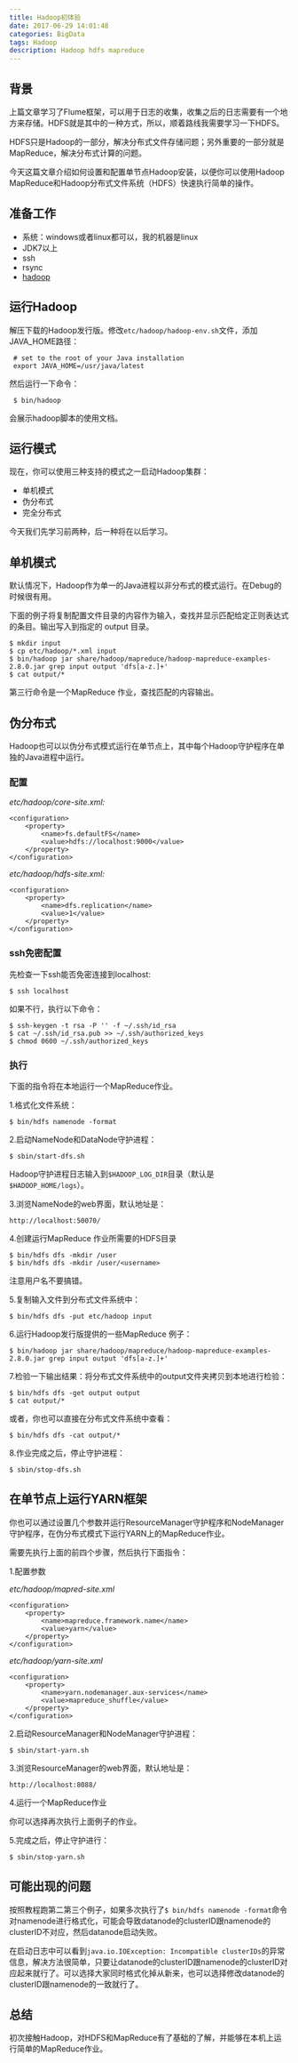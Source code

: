 ```yaml
---
title: Hadoop初体验
date: 2017-06-29 14:01:48
categories: BigData
tags: Hadoop
description: Hadoop hdfs mapreduce
---
```


## 背景

上篇文章学习了Flume框架，可以用于日志的收集，收集之后的日志需要有一个地方来存储。HDFS就是其中的一种方式，所以，顺着路线我需要学习一下HDFS。

HDFS只是Hadoop的一部分，解决分布式文件存储问题；另外重要的一部分就是MapReduce，解决分布式计算的问题。

今天这篇文章介绍如何设置和配置单节点Hadoop安装，以便你可以使用Hadoop MapReduce和Hadoop分布式文件系统（HDFS）快速执行简单的操作。

## 准备工作

- 系统：windows或者linux都可以，我的机器是linux
- JDK7以上
- ssh 
- rsync
- [hadoop](http://www.apache.org/dyn/closer.cgi/hadoop/common/)

## 运行Hadoop

解压下载的Hadoop发行版。修改`etc/hadoop/hadoop-env.sh`文件，添加JAVA_HOME路径：

```
 # set to the root of your Java installation
 export JAVA_HOME=/usr/java/latest
```

然后运行一下命令：

```
 $ bin/hadoop
```

会展示hadoop脚本的使用文档。

## 运行模式

现在，你可以使用三种支持的模式之一启动Hadoop集群：

- 单机模式
- 伪分布式
- 完全分布式

今天我们先学习前两种，后一种将在以后学习。

## 单机模式

默认情况下，Hadoop作为单一的Java进程以非分布式的模式运行。在Debug的时候很有用。

下面的例子将复制配置文件目录的内容作为输入，查找并显示匹配给定正则表达式的条目。输出写入到指定的 output 目录。

```
$ mkdir input
$ cp etc/hadoop/*.xml input
$ bin/hadoop jar share/hadoop/mapreduce/hadoop-mapreduce-examples-2.8.0.jar grep input output 'dfs[a-z.]+'
$ cat output/*

```

第三行命令是一个MapReduce 作业，查找匹配的内容输出。

<!-- more -->

## 伪分布式

Hadoop也可以以伪分布式模式运行在单节点上，其中每个Hadoop守护程序在单独的Java进程中运行。

### 配置

*etc/hadoop/core-site.xml:*

```
<configuration>
    <property>
        <name>fs.defaultFS</name>
        <value>hdfs://localhost:9000</value>
    </property>
</configuration>
```

*etc/hadoop/hdfs-site.xml:*

```
<configuration>
    <property>
        <name>dfs.replication</name>
        <value>1</value>
    </property>
</configuration>
```

### ssh免密配置

先检查一下ssh能否免密连接到localhost:

```
$ ssh localhost
```

如果不行，执行以下命令：

```
$ ssh-keygen -t rsa -P '' -f ~/.ssh/id_rsa
$ cat ~/.ssh/id_rsa.pub >> ~/.ssh/authorized_keys
$ chmod 0600 ~/.ssh/authorized_keys
```

### 执行

下面的指令将在本地运行一个MapReduce作业。

1.格式化文件系统：

```
$ bin/hdfs namenode -format
```

2.启动NameNode和DataNode守护进程：

```
$ sbin/start-dfs.sh
```

Hadoop守护进程日志输入到`$HADOOP_LOG_DIR`目录（默认是 `$HADOOP_HOME/logs`）。

3.浏览NameNode的web界面，默认地址是：

```
http://localhost:50070/
```

4.创建运行MapReduce 作业所需要的HDFS目录

```
$ bin/hdfs dfs -mkdir /user
$ bin/hdfs dfs -mkdir /user/<username>
```

注意用户名不要搞错。

5.复制输入文件到分布式文件系统中：

```
$ bin/hdfs dfs -put etc/hadoop input
```

6.运行Hadoop发行版提供的一些MapReduce 例子：

```
$ bin/hadoop jar share/hadoop/mapreduce/hadoop-mapreduce-examples-2.8.0.jar grep input output 'dfs[a-z.]+'
```

7.检验一下输出结果：将分布式文件系统中的output文件夹拷贝到本地进行检验：

```
$ bin/hdfs dfs -get output output
$ cat output/*
```

或者，你也可以直接在分布式文件系统中查看：

```
$ bin/hdfs dfs -cat output/*
```

8.作业完成之后，停止守护进程：

```
$ sbin/stop-dfs.sh
```

## 在单节点上运行YARN框架

你也可以通过设置几个参数并运行ResourceManager守护程序和NodeManager守护程序，在伪分布式模式下运行YARN上的MapReduce作业。

需要先执行上面的前四个步骤，然后执行下面指令：

1.配置参数

*etc/hadoop/mapred-site.xml*

```
<configuration>
    <property>
        <name>mapreduce.framework.name</name>
        <value>yarn</value>
    </property>
</configuration>
```

*etc/hadoop/yarn-site.xml*

```
<configuration>
    <property>
        <name>yarn.nodemanager.aux-services</name>
        <value>mapreduce_shuffle</value>
    </property>
</configuration>
```

2.启动ResourceManager和NodeManager守护进程：

```
$ sbin/start-yarn.sh
```

3.浏览ResourceManager的web界面，默认地址是：

```
http://localhost:8088/
```

4.运行一个MapReduce作业

你可以选择再次执行上面例子的作业。

5.完成之后，停止守护进行：

```
$ sbin/stop-yarn.sh
```

## 可能出现的问题

按照教程跑第二第三个例子，如果多次执行了`$ bin/hdfs namenode -format`命令对namenode进行格式化，可能会导致datanode的clusterID跟namenode的clusterID不对应，然后datanode启动失败。

在启动日志中可以看到`java.io.IOException: Incompatible clusterIDs`的异常信息，解决方法很简单，只要让datanode的clusterID跟namenode的clusterID对应起来就行了。可以选择大家同时格式化掉从新来，也可以选择修改datanode的clusterID跟namenode的一致就行了。

## 总结

初次接触Hadoop，对HDFS和MapReduce有了基础的了解，并能够在本机上运行简单的MapReduce作业。


